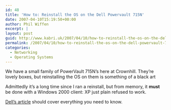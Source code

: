 ```yaml
---
id: 48
title: 'How to: Reinstall the OS on the Dell Powervault 715N'
date: 2007-04-10T15:19:50+00:00
author: Phil Wiffen
excerpt: |
layout: post
guid: http://www.kabri.uk/2007/04/10/how-to-reinstall-the-os-on-the-dell-powervault-715n/
permalink: /2007/04/10/how-to-reinstall-the-os-on-the-dell-powervault-715n/
categories:
  - Networking
  - Operating Systems
---
```

We have a small family of PowerVault 715N&#8217;s here at Crownhill. They&#8217;re lovely boxes, but reinstalling the OS on them is something of a black art

Admittedly it&#8217;s a long time since I ran a reinstall, but from memory, it **must** be done with a Windows 2000 client: XP just plain refused to work.

[Dell&#8217;s article](http://support.euro.dell.com/support/topics/topic.aspx/emea/shared/support/dsn/en/document?c=uk&l=en&s=gen&dn=1065245) should cover everything you need to know.